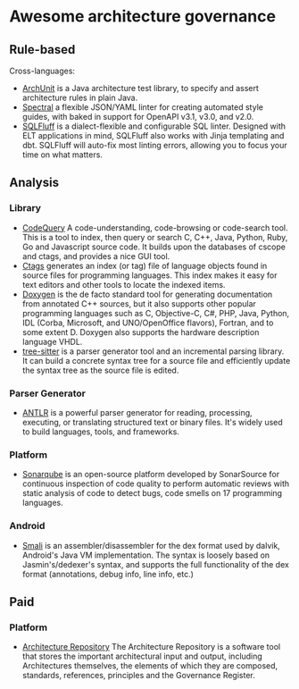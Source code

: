 # Awesome architecture governance


## Rule-based

Cross-languages:

- [ArchUnit](https://github.com/TNG/ArchUnitNET)  is a Java architecture test library, to specify and assert architecture rules in plain Java.
- [Spectral](https://github.com/stoplightio/spectral) a flexible JSON/YAML linter for creating automated style guides, with baked in support for OpenAPI v3.1, v3.0, and v2.0. 
- [SQLFluff](https://github.com/sqlfluff/sqlfluff) is a dialect-flexible and configurable SQL linter. Designed with ELT applications in mind, SQLFluff also works with Jinja templating and dbt. SQLFluff will auto-fix most linting errors, allowing you to focus your time on what matters.

## Analysis 

### Library

- [CodeQuery](https://github.com/ruben2020/codequery) A code-understanding, code-browsing or code-search tool. This is a tool to index, then query or search C, C++, Java, Python, Ruby, Go and Javascript source code. It builds upon the databases of cscope and ctags, and provides a nice GUI tool. 
- [Ctags](https://github.com/universal-ctags/ctags) generates an index (or tag) file of language objects found in source files for programming languages. This index makes it easy for text editors and other tools to locate the indexed items.
- [Doxygen](https://github.com/doxygen/doxygen)  is the de facto standard tool for generating documentation from annotated C++ sources, but it also supports other popular programming languages such as C, Objective-C, C#, PHP, Java, Python, IDL (Corba, Microsoft, and UNO/OpenOffice flavors), Fortran, and to some extent D. Doxygen also supports the hardware description language VHDL.
- [tree-sitter](https://github.com/tree-sitter/tree-sitter) is a parser generator tool and an incremental parsing library. It can build a concrete syntax tree for a source file and efficiently update the syntax tree as the source file is edited. 

### Parser Generator

- [ANTLR](https://github.com/antlr/antlr4) is a powerful parser generator for reading, processing, executing, or translating structured text or binary files. It's widely used to build languages, tools, and frameworks.

### Platform

- [Sonarqube](https://github.com/SonarSource/sonarqube) is an open-source platform developed by SonarSource for continuous inspection of code quality to perform automatic reviews with static analysis of code to detect bugs, code smells on 17 programming languages.

### Android

- [Smali](https://github.com/JesusFreke/smali)  is an assembler/disassembler for the dex format used by dalvik, Android's Java VM implementation. The syntax is loosely based on Jasmin's/dedexer's syntax, and supports the full functionality of the dex format (annotations, debug info, line info, etc.)

## Paid 

### Platform

- [Architecture Repository](https://www.dragon1.com/applications/architecture-repository) The Architecture Repository is a software tool that stores the important architectural input and output, including Architectures themselves, the elements of which they are composed, standards, references, principles and the Governance Register. 

